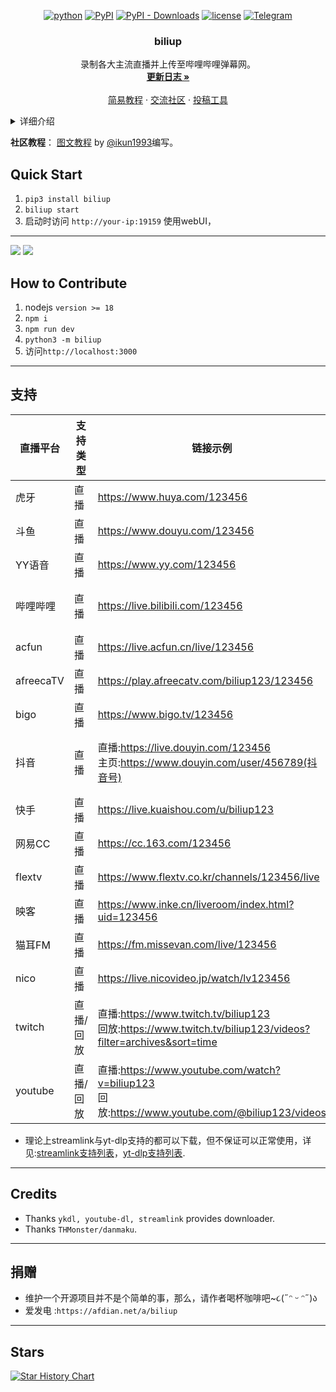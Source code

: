 <div align="center">

[![python](https://img.shields.io/badge/python-3.7%2B-blue)](http://www.python.org/download)
[![PyPI](https://img.shields.io/pypi/v/biliup)](https://pypi.org/project/biliup)
[![PyPI - Downloads](https://img.shields.io/pypi/dm/biliup)](https://pypi.org/project/biliup)
[![license](https://img.shields.io/github/license/biliup/biliup)](https://github.com/biliup/biliup/blob/master/LICENSE)
[![Telegram](https://img.shields.io/badge/Telegram-Group-blue.svg?logo=telegram)](https://t.me/+IkpIABHqy6U0ZTQ5)
</div>

  <h3 align="center">biliup</h3>

  <p align="center">
    录制各大主流直播并上传至哔哩哔哩弹幕网。
    
<br />
    <a href="https://biliup.github.io/biliup/docs/guide/changelog"><strong>更新日志 »</strong></a>
    <br />
    <br />
    <a href="https://github.com/biliup/biliup/wiki/%E5%AE%89%E8%A3%85-%E8%BF%90%E8%A1%8C-%E6%9B%B4%E6%96%B0-%E5%8D%B8%E8%BD%BD">简易教程</a>
    ·
    <a href="https://biliup.me/">交流社区</a>
    ·
    <a href="https://github.com/biliup/biliup-app">投稿工具</a>
  </p>
</div>

    

<details>
<summary>详细介绍</summary>

* 支持自动录制各大主流直播平台实时直播流，并于录制结束后自动上传到哔哩哔哩视频网站。
* 支持YouTube，twitch直播回放列表自动搬运至b站，如链接 https://www.twitch.tv/xxxx/videos?filter=archives&sort=time
* 支持录制哔哩哔哩，斗鱼，虎牙，Twitch平台的**直播弹幕**，生成B站标准格式的XML弹幕文件，可被常见的各种弹幕挂载程序使用处理
* 自动选择上传线路，保证国内外vps上传质量和速度
* 从 v0.4.32 版本开始，不依赖配置文件可直接使用webUI，若想和低于 v0.4.32 时一致使用配置文件，请添加启动参数`--no-http`
* 可分别控制下载与上传并发量
* ~~支持 cos-internal，腾讯云上海内网上传，免流 + 大幅提速~~
* 实验性功能：
    - 防止录制花屏（使用默认的stream-gears下载器就会有这个功能）

</details>

**社区教程**： [图文教程](https://www.bilibili.com/read/cv33195912) by [@ikun1993](https://github.com/ikun1993)编写。


## Quick Start

1. `pip3 install biliup`
2. `biliup start`
3. 启动时访问 `http://your-ip:19159` 使用webUI，
****

![](.github/resource/light.png)
![](.github/resource/dark.png)

## How to Contribute
1. nodejs `version >= 18`
2. `npm i`
3. `npm run dev`
4. `python3 -m biliup`
5. 访问`http://localhost:3000`
****
## 支持

| 直播平台 | 支持类型 | 链接示例 | 特殊注释 |
| ------| ------ | ------ | ------ |
| 虎牙 | 直播 | https://www.huya.com/123456 | 可录制弹幕 |
| 斗鱼 | 直播 | https://www.douyu.com/123456 | 可录制弹幕 |
| YY语音 | 直播 | https://www.yy.com/123456 |
| 哔哩哔哩 | 直播 | https://live.bilibili.com/123456 | 特殊分区hls流需要单独配置/可录制弹幕 |
| acfun | 直播 | https://live.acfun.cn/live/123456 |
| afreecaTV | 直播 | https://play.afreecatv.com/biliup123/123456 | 录制部分直播时需要登陆 |
| bigo | 直播 | https://www.bigo.tv/123456 |
| 抖音 | 直播 | 直播:https://live.douyin.com/123456<br>主页:https://www.douyin.com/user/456789(抖音号) | 录制douyin.com/user/类型链接或被风控需配置cookies |
| 快手 | 直播 | https://live.kuaishou.com/u/biliup123 |
| 网易CC | 直播 | https://cc.163.com/123456 |
| flextv | 直播 | https://www.flextv.co.kr/channels/123456/live |
| 映客 | 直播 | https://www.inke.cn/liveroom/index.html?uid=123456 |
| 猫耳FM | 直播 | https://fm.missevan.com/live/123456 | 猫耳为纯音频流 |
| nico | 直播 | https://live.nicovideo.jp/watch/lv123456 | 可配置登录信息 |
| twitch | 直播/回放 | 直播:https://www.twitch.tv/biliup123<br>回放:https://www.twitch.tv/biliup123/videos?filter=archives&sort=time | 可配置登录信息/尽量录制回放/可录制弹幕 |
| youtube | 直播/回放 | 直播:https://www.youtube.com/watch?v=biliup123<br>回放:https://www.youtube.com/@biliup123/videos | 可配置登录信息/尽量录制回放/可配置回放下载日期 |
* 理论上streamlink与yt-dlp支持的都可以下载，但不保证可以正常使用，详见:[streamlink支持列表](https://github.com/streamlink/streamlink/tree/master/src/streamlink/plugins)，[yt-dlp支持列表](https://github.com/yt-dlp/yt-dlp/tree/master/yt_dlp/extractor).
****

## Credits
* Thanks `ykdl, youtube-dl, streamlink` provides downloader.
* Thanks `THMonster/danmaku`.
****

## 捐赠
* 维护一个开源项目并不是个简单的事，那么，请作者喝杯咖啡吧~૮(˶ᵔ ᵕ ᵔ˶)ა
* 爱发电 :`https://afdian.net/a/biliup`
****



## Stars
[![Star History Chart](https://api.star-history.com/svg?repos=biliup/biliup&type=Date)](https://star-history.com/#biliup/biliup&Date)
